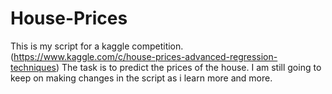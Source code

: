 # House-Prices
This is my script for a kaggle competition.(https://www.kaggle.com/c/house-prices-advanced-regression-techniques)
The task is to predict the prices of the house. I am still going to keep on making changes in the script as i learn more and more.
